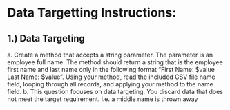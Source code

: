 # Data Targetting Instructions:

## 1.)	Data Targeting
a.	Create a method that accepts a string parameter.  The parameter is an employee full name.  The method should return a string that is the employee first name and last name only in the following format “First Name: $value Last Name: $value”.  Using your method, read the included CSV file name field, looping through all records, and applying your method to the name field.
b.	This question focuses on data targeting.  You discard data that does not meet the target requirement. i.e. a middle name is thrown away
